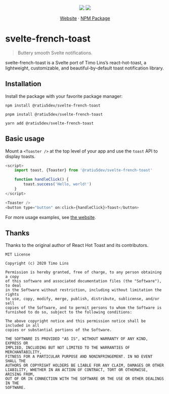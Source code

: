 <img src="./header-image.png" alt="" />
<p align="center">
<img src="https://badgen.net/badge/license/MIT/blue" />
<img src="https://badgen.net/npm/v/svelte-french-toast" />
</p>
<p align="center">
<a href="https://svelte-french-toast.vercel.app">Website</a> · <a href="https://npmjs.com/package/svelte-french-toast">NPM Package</a>
</p>

# svelte-french-toast

> Buttery smooth Svelte notifications.

svelte-french-toast is a Svelte port of Timo Lins’s react-hot-toast, a lightweight, customizable, and beautiful-by-default toast notification library.

## Installation

Install the package with your favorite package manager:

```
npm install @ratiu5dev/svelte-french-toast
```

```
pnpm install @ratiu5dev/svelte-french-toast
```

```
yarn add @ratiu5dev/svelte-french-toast
```

## Basic usage

Mount a `<Toaster />` at the top level of your app and use the `toast` API to display toasts.

```js
<script>
	import toast, {Toaster} from '@ratiu5dev/svelte-french-toast'

	function handleClick() {
		toast.success('Hello, world!')
	}
</script>

<Toaster />
<button type="button" on:click={handleClick}>Toast</button>
```

For more usage examples, see [the website](https://svelte-french-toast.vercel.app).

## Thanks

Thanks to the original author of React Hot Toast and its contributors.

```
MIT License

Copyright (c) 2020 Timo Lins

Permission is hereby granted, free of charge, to any person obtaining a copy
of this software and associated documentation files (the "Software"), to deal
in the Software without restriction, including without limitation the rights
to use, copy, modify, merge, publish, distribute, sublicense, and/or sell
copies of the Software, and to permit persons to whom the Software is
furnished to do so, subject to the following conditions:

The above copyright notice and this permission notice shall be included in all
copies or substantial portions of the Software.

THE SOFTWARE IS PROVIDED "AS IS", WITHOUT WARRANTY OF ANY KIND, EXPRESS OR
IMPLIED, INCLUDING BUT NOT LIMITED TO THE WARRANTIES OF MERCHANTABILITY,
FITNESS FOR A PARTICULAR PURPOSE AND NONINFRINGEMENT. IN NO EVENT SHALL THE
AUTHORS OR COPYRIGHT HOLDERS BE LIABLE FOR ANY CLAIM, DAMAGES OR OTHER
LIABILITY, WHETHER IN AN ACTION OF CONTRACT, TORT OR OTHERWISE, ARISING FROM,
OUT OF OR IN CONNECTION WITH THE SOFTWARE OR THE USE OR OTHER DEALINGS IN THE
SOFTWARE.
```
